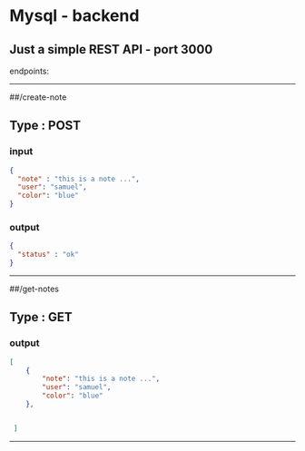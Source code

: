 # Mysql - backend

Just a simple REST API - port 3000
--- 
endpoints:

---
##/create-note
## Type : POST
### input
```json
{
  "note" : "this is a note ...",
  "user": "samuel",
  "color": "blue"
}
```
### output
```json
{
  "status" : "ok"
}
```
---

##/get-notes
## Type : GET

### output
```json
[
    {
        "note": "this is a note ...",
        "user": "samuel",
        "color": "blue"
    },


 ]   

```
 ---
